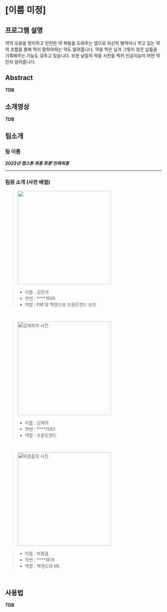 # [이름 미정]

## 프로그램 설명

약의 오용을 방지하고 안전한 약 복용을 도와주는 앱으로 자신의 병력이나 먹고 있는 약의 조합을 통해 먹지 말하야하는 약도 알려줍니다.
약을 먹은 날과 그렇지 않은 날들을 기록해주는 기능도 갖추고 있습니다.
또한 낱알의 약을 사진을 찍어 인공지능이 어떤 약인지 알려줍니다.

## Abstract
**TDB**
## 소개영상
**TDB**
## 팀소개 

### 팀 이름 


_**2023년 캡스톤 최종 최종'진짜최종**_
___

### 팀원 소개 (사전 배열)

><img width=300px height=300px src="https://scontent-gmp1-1.xx.fbcdn.net/v/t31.18172-8/28514446_767130580139527_1440341541300437065_o.jpg?_nc_cat=100&ccb=1-7&_nc_sid=09cbfe&_nc_ohc=5tngj3-gjAUAX_RxDTD&_nc_ht=scontent-gmp1-1.xx&oh=00_AfCIUrWyAkiZnTHdHTFjtx9wtouf-FaW4V4nal0FPoHO5w&oe=642E9606"/>

>* 이름 : 김진석
>* 학번 : ****1600
>* 역할 : PM 및 백엔드와 프론트엔드 보조

<br/>

><img width=300px height=300px src="" alt = "김재하의 사진">

>* 이름 : 김재하 
>* 학번 : ****1593
>* 역할 : 프론트엔드

<br/>


><img width=300px height=300px src="" alt = "박종흠의 사진">

>* 이름 : 박종흠
>* 학번 : ****1619
>* 역할 : 백엔드와 ML

<br/>

## 사용법 

**TDB**